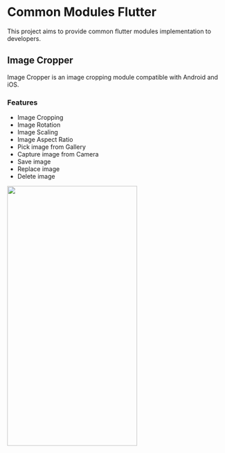 # Common Modules Flutter

This project aims to provide common flutter modules implementation to developers.

## Image Cropper

Image Cropper is an image cropping module compatible with Android and iOS.

### Features

- Image Cropping
- Image Rotation
- Image Scaling
- Image Aspect Ratio
- Pick image from Gallery
- Capture image from Camera
- Save image
- Replace image
- Delete image

<img src="https://user-images.githubusercontent.com/107921555/191425532-6dbc9a8a-f7c9-4816-82dc-4c37aebe3dc9.JPEG" width="300" height="600">
